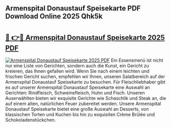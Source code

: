 ## Armenspital Donaustauf Speisekarte PDF Download Online 2025 Qhk5k

# <h2><a href="http://gc8hst.nevu.top/?p=Armenspital+Donaustauf+Speisekarte">🔗 👉🔴 Armenspital Donaustauf Speisekarte 2025 PDF</a></h2>

[![Armenspital Donaustauf Speisekarte 2025 PDF](https://i.imgur.com/dBaPXMq.png)](http://gc8hst.nevu.top/?p=Armenspital+Donaustauf+Speisekarte)
Ein Essensmenü ist nicht nur eine Liste von Gerichten, sondern auch die Kunst, ein Gericht zu kreieren, das Ihnen gefallen wird. Wenn Sie nach einem leichten und frischen Gericht suchen, empfehlen wir Ihnen, unseren Salatbereich auf der Armenspital Donaustauf Speisekarte zu besuchen. Für Fleischliebhaber gibt es auf unserer Armenspital Donaustauf Speisekarte eine Auswahl an Gerichten: Rindfleisch, Schweinefleisch, Huhn und Fisch. Unseren Auserwählten bieten wir exquisite Gerichte wie Schaschlik und Steak an, die auf einem alten, natürlichen Feuer zubereitet werden. Unsere Armenspital Donaustauf Speisekarte bietet eine große Auswahl an Desserts, von klassischen Torten und Kuchen bis hin zu exquisiten Crème Brûlée und Schokoladenstückchen.
